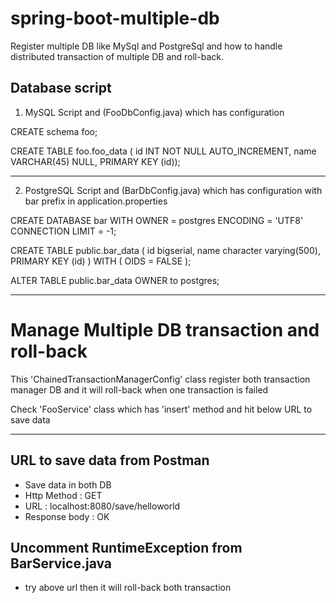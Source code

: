 # spring-boot-multiple-db
 Register multiple DB like MySql and PostgreSql and how to handle distributed transaction of multiple DB and roll-back.
 
 
## Database script
1) MySQL Script and (FooDbConfig.java) which has configuration

CREATE schema foo;

CREATE TABLE foo.foo_data 
( id INT NOT NULL AUTO_INCREMENT,  name VARCHAR(45) NULL, PRIMARY KEY (id));


--------------------------------------------

2) PostgreSQL Script and (BarDbConfig.java) which has configuration with bar prefix in application.properties

CREATE DATABASE bar
    WITH 
    OWNER = postgres
    ENCODING = 'UTF8'
    CONNECTION LIMIT = -1;
    
    
CREATE TABLE public.bar_data
(
    id bigserial,
    name character varying(500),
    PRIMARY KEY (id)
)
WITH (
    OIDS = FALSE
);

ALTER TABLE public.bar_data
    OWNER to postgres;
    
-----------------------------------------------------------

# Manage Multiple DB transaction and roll-back
  This 'ChainedTransactionManagerConfig' class register both transaction manager DB and it will roll-back when one transaction is failed
  
  Check 'FooService' class which has 'insert' method and hit below URL to save data




----------------------------------------------------------- 
## URL to save data from Postman 
- Save data in both DB
- Http Method : GET
- URL : localhost:8080/save/helloworld
- Response body : OK


## Uncomment RuntimeException from BarService.java
- try above url then it will roll-back both transaction 
